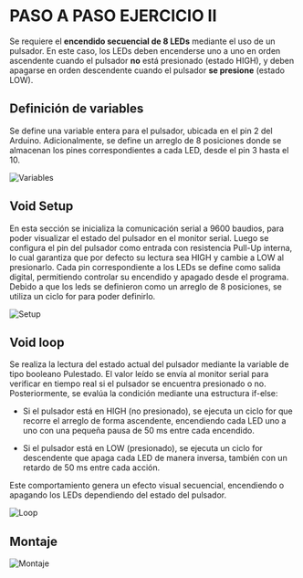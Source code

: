 # PASO A PASO EJERCICIO II  

Se requiere el **encendido secuencial de 8 LEDs** mediante el uso de un pulsador. En este caso, los LEDs deben encenderse uno a uno en orden ascendente cuando el pulsador **no** está presionado (estado HIGH), y deben apagarse en orden descendente cuando el pulsador **se presione** (estado LOW).  

## Definición de variables  

Se define una variable entera para el pulsador, ubicada en el pin 2 del Arduino. Adicionalmente, se define un arreglo de 8 posiciones donde se almacenan los pines correspondientes a cada LED, desde el pin 3 hasta el 10.  

![Variables]()

## Void Setup

En esta sección se inicializa la comunicación serial a 9600 baudios, para poder visualizar el estado del pulsador en el monitor serial. Luego se configura el pin del pulsador como entrada con resistencia Pull-Up interna, lo cual garantiza que por defecto su lectura sea HIGH y cambie a LOW al presionarlo. Cada pin correspondiente a los LEDs se define como salida digital, permitiendo controlar su encendido y apagado desde el programa. Debido a que los leds se definieron como un arreglo de 8 posiciones, se utiliza un ciclo for para poder definirlo.

![Setup]()

## Void loop

 Se realiza la lectura del estado actual del pulsador mediante la variable de tipo booleano Pulestado. El valor leído se envía al monitor serial para verificar en tiempo real si el pulsador se encuentra presionado o no. Posteriormente, se evalúa la condición mediante una estructura if-else:

- Si el pulsador está en HIGH (no presionado), se ejecuta un ciclo for que recorre el arreglo de forma ascendente, encendiendo cada LED uno a uno con una pequeña pausa de 50 ms entre cada encendido.

- Si el pulsador está en LOW (presionado), se ejecuta un ciclo for descendente que apaga cada LED de manera inversa, también con un retardo de 50 ms entre cada acción.

Este comportamiento genera un efecto visual secuencial, encendiendo o apagando los LEDs dependiendo del estado del pulsador.

![Loop]()

## Montaje

![Montaje]()